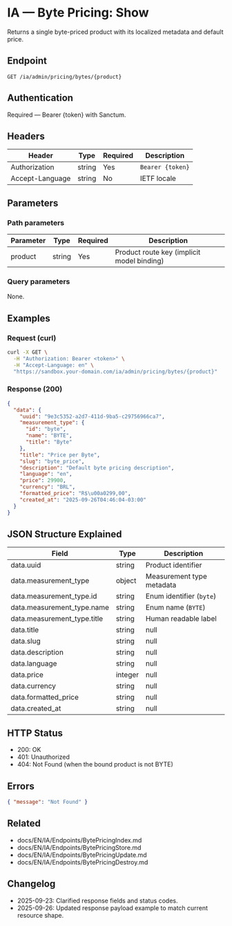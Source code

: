 # IA — Byte Pricing: Show

Returns a single byte-priced product with its localized metadata and default price.

## Endpoint

```
GET /ia/admin/pricing/bytes/{product}
```

## Authentication

Required — Bearer {token} with Sanctum.

## Headers

| Header          | Type   | Required | Description |
| --------------- | ------ | -------- | ----------- |
| Authorization   | string | Yes      | `Bearer {token}` |
| Accept-Language | string | No       | IETF locale |

## Parameters

### Path parameters

| Parameter | Type   | Required | Description |
| --------- | ------ | -------- | ----------- |
| product   | string | Yes      | Product route key (implicit model binding) |

### Query parameters

None.

## Examples

### Request (curl)

```bash
curl -X GET \
  -H "Authorization: Bearer <token>" \
  -H "Accept-Language: en" \
  "https://sandbox.your-domain.com/ia/admin/pricing/bytes/{product}"
```

### Response (200)

```json
{
  "data": {
    "uuid": "9e3c5352-a2d7-411d-9ba5-c29756966ca7",
    "measurement_type": {
      "id": "byte",
      "name": "BYTE",
      "title": "Byte"
    },
    "title": "Price per Byte",
    "slug": "byte_price",
    "description": "Default byte pricing description",
    "language": "en",
    "price": 29900,
    "currency": "BRL",
    "formatted_price": "R$\u00a0299,00",
    "created_at": "2025-09-26T04:46:04-03:00"
  }
}
```

## JSON Structure Explained

| Field                          | Type        | Description |
| ------------------------------ | ----------- | ----------- |
| data.uuid                      | string      | Product identifier |
| data.measurement_type          | object      | Measurement type metadata |
| data.measurement_type.id       | string      | Enum identifier (`byte`) |
| data.measurement_type.name     | string      | Enum name (`BYTE`) |
| data.measurement_type.title    | string      | Human readable label |
| data.title                     | string|null | Localized product title |
| data.slug                      | string|null | Slug used internally to locate the product |
| data.description               | string|null | Default description content |
| data.language                  | string|null | Locale tied to the default title |
| data.price                     | integer|null | Default price in minor units (e.g., cents) |
| data.currency                  | string|null | ISO currency code |
| data.formatted_price           | string|null | Human-friendly currency string |
| data.created_at                | string|null | Creation timestamp (ISO 8601) |

## HTTP Status

- 200: OK
- 401: Unauthorized
- 404: Not Found (when the bound product is not BYTE)

## Errors

```json
{ "message": "Not Found" }
```

## Related

- docs/EN/IA/Endpoints/BytePricingIndex.md
- docs/EN/IA/Endpoints/BytePricingStore.md
- docs/EN/IA/Endpoints/BytePricingUpdate.md
- docs/EN/IA/Endpoints/BytePricingDestroy.md

## Changelog

- 2025-09-23: Clarified response fields and status codes.
- 2025-09-26: Updated response payload example to match current resource shape.

